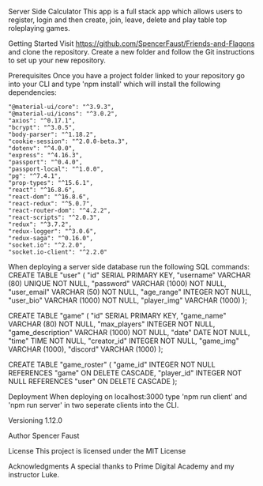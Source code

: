 Server Side Calculator 
This app is a full stack app which allows users to register, login and then create, join, leave, delete and play table top roleplaying games.

Getting Started Visit 
https://github.com/SpencerFaust/Friends-and-Flagons and clone the repository. Create a new folder and follow the Git instructions to set up your new repository.

Prerequisites Once you have a project folder linked to your repository go into your CLI and type 'npm install' which will install the following dependencies:

    "@material-ui/core": "^3.9.3",
    "@material-ui/icons": "^3.0.2",
    "axios": "^0.17.1",
    "bcrypt": "^3.0.5",
    "body-parser": "^1.18.2",
    "cookie-session": "^2.0.0-beta.3",
    "dotenv": "^4.0.0",
    "express": "^4.16.3",
    "passport": "^0.4.0",
    "passport-local": "^1.0.0",
    "pg": "^7.4.1",
    "prop-types": "^15.6.1",
    "react": "^16.8.6",
    "react-dom": "^16.8.6",
    "react-redux": "^5.0.7",
    "react-router-dom": "^4.2.2",
    "react-scripts": "^2.0.3",
    "redux": "^3.7.2",
    "redux-logger": "^3.0.6",
    "redux-saga": "^0.16.0",
    "socket.io": "^2.2.0",
    "socket.io-client": "^2.2.0"

When deploying a server side database run the following SQL commands:
CREATE TABLE "user" (
	"id" SERIAL PRIMARY KEY,
	"username" VARCHAR (80) UNIQUE NOT NULL,
	"password" VARCHAR (1000) NOT NULL,
	"user_email" VARCHAR (50) NOT NULL,
	"age_range" INTEGER NOT NULL,
	"user_bio" VARCHAR (1000) NOT NULL,
	"player_img" VARCHAR (1000)
);

CREATE TABLE "game" (
	"id" SERIAL PRIMARY KEY,
	"game_name" VARCHAR (80) NOT NULL,
	"max_players" INTEGER NOT NULL,
	"game_description" VARCHAR (1000) NOT NULL,
	"date" DATE NOT NULL,
	"time" TIME NOT NULL,
	"creator_id" INTEGER NOT NULL,
	"game_img" VARCHAR (1000),
	"discord" VARCHAR (1000)
);

CREATE TABLE "game_roster" (
	"game_id" INTEGER NOT NULL REFERENCES "game" ON DELETE CASCADE,
	"player_id" INTEGER NOT NULL REFERENCES "user" ON DELETE CASCADE
);

Deployment When deploying on localhost:3000 type 'npm run client' and 'npm run server' in two seperate clients into the CLI.

Versioning 1.12.0

Author 
Spencer Faust

License 
This project is licensed under the MIT License

Acknowledgments 
A special thanks to Prime Digital Academy and my instructor Luke.